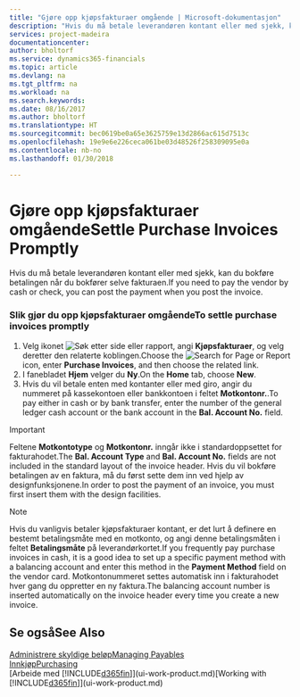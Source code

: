 ```yaml
---
title: "Gjøre opp kjøpsfakturaer omgående | Microsoft-dokumentasjon"
description: "Hvis du må betale leverandøren kontant eller med sjekk, kan du utføre den nødvendige bokføringen når du bokfører selve fakturaen."
services: project-madeira
documentationcenter: 
author: bholtorf
ms.service: dynamics365-financials
ms.topic: article
ms.devlang: na
ms.tgt_pltfrm: na
ms.workload: na
ms.search.keywords: 
ms.date: 08/16/2017
ms.author: bholtorf
ms.translationtype: HT
ms.sourcegitcommit: bec0619be0a65e3625759e13d2866ac615d7513c
ms.openlocfilehash: 19e9e6e226ceca061be03d48526f258309095e0a
ms.contentlocale: nb-no
ms.lasthandoff: 01/30/2018

---
```

# <a name="settle-purchase-invoices-promptly"></a><span data-ttu-id="b4e77-103">Gjøre opp kjøpsfakturaer omgående</span><span class="sxs-lookup"><span data-stu-id="b4e77-103">Settle Purchase Invoices Promptly</span></span>
<span data-ttu-id="b4e77-104">Hvis du må betale leverandøren kontant eller med sjekk, kan du bokføre betalingen når du bokfører selve fakturaen.</span><span class="sxs-lookup"><span data-stu-id="b4e77-104">If you need to pay the vendor by cash or check, you can post the payment when you post the invoice.</span></span>  
  
### <a name="to-settle-purchase-invoices-promptly"></a><span data-ttu-id="b4e77-105">Slik gjør du opp kjøpsfakturaer omgående</span><span class="sxs-lookup"><span data-stu-id="b4e77-105">To settle purchase invoices promptly</span></span>  
1. <span data-ttu-id="b4e77-106">Velg ikonet ![Søk etter side eller rapport](media/ui-search/search_small.png "Søk etter side eller rapport"), angi **Kjøpsfakturaer**, og velg deretter den relaterte koblingen.</span><span class="sxs-lookup"><span data-stu-id="b4e77-106">Choose the ![Search for Page or Report](media/ui-search/search_small.png "Search for Page or Report icon") icon, enter **Purchase Invoices**, and then choose the related link.</span></span>  
2. <span data-ttu-id="b4e77-107">I fanebladet **Hjem** velger du **Ny**.</span><span class="sxs-lookup"><span data-stu-id="b4e77-107">On the **Home** tab, choose **New**.</span></span>  
3.  <span data-ttu-id="b4e77-108">Hvis du vil betale enten med kontanter eller med giro, angir du nummeret på kassekontoen eller bankkontoen i feltet **Motkontonr.**.</span><span class="sxs-lookup"><span data-stu-id="b4e77-108">To pay either in cash or by bank transfer, enter the number of the general ledger cash account or the bank account in the **Bal. Account No.** field.</span></span>  
  
> [!IMPORTANT]  
>  <span data-ttu-id="b4e77-109">Feltene **Motkontotype** og **Motkontonr.** inngår ikke i standardoppsettet for fakturahodet.</span><span class="sxs-lookup"><span data-stu-id="b4e77-109">The **Bal. Account Type** and **Bal. Account No.** fields are not included in the standard layout of the invoice header.</span></span> <span data-ttu-id="b4e77-110">Hvis du vil bokføre betalingen av en faktura, må du først sette dem inn ved hjelp av designfunksjonene.</span><span class="sxs-lookup"><span data-stu-id="b4e77-110">In order to post the payment of an invoice, you must first insert them with the design facilities.</span></span>  
  
> [!NOTE]  
>  <span data-ttu-id="b4e77-111">Hvis du vanligvis betaler kjøpsfakturaer kontant, er det lurt å definere en bestemt betalingsmåte med en motkonto, og angi denne betalingsmåten i feltet **Betalingsmåte** på leverandørkortet.</span><span class="sxs-lookup"><span data-stu-id="b4e77-111">If you frequently pay purchase invoices in cash, it is a good idea to set up a specific payment method with a balancing account and enter this method in the **Payment Method** field on the vendor card.</span></span> <span data-ttu-id="b4e77-112">Motkontonummeret settes automatisk inn i fakturahodet hver gang du oppretter en ny faktura.</span><span class="sxs-lookup"><span data-stu-id="b4e77-112">The balancing account number is inserted automatically on the invoice header every time you create a new invoice.</span></span>  
  
## <a name="see-also"></a><span data-ttu-id="b4e77-113">Se også</span><span class="sxs-lookup"><span data-stu-id="b4e77-113">See Also</span></span>  
[<span data-ttu-id="b4e77-114">Administrere skyldige beløp</span><span class="sxs-lookup"><span data-stu-id="b4e77-114">Managing Payables</span></span>](payables-manage-payables.md)  
[<span data-ttu-id="b4e77-115">Innkjøp</span><span class="sxs-lookup"><span data-stu-id="b4e77-115">Purchasing</span></span>](purchasing-manage-purchasing.md)  
<span data-ttu-id="b4e77-116">[Arbeide med [!INCLUDE[d365fin](includes/d365fin_md.md)]](ui-work-product.md)</span><span class="sxs-lookup"><span data-stu-id="b4e77-116">[Working with [!INCLUDE[d365fin](includes/d365fin_md.md)]](ui-work-product.md)</span></span>
